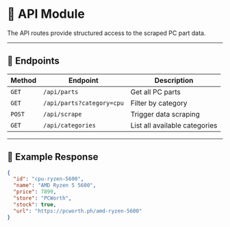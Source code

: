 # 🔗 API Module

The API routes provide structured access to the scraped PC part data.

---

## 📍 Endpoints

| Method | Endpoint | Description |
|---------|-----------|-------------|
| `GET` | `/api/parts` | Get all PC parts |
| `GET` | `/api/parts?category=cpu` | Filter by category |
| `POST` | `/api/scrape` | Trigger data scraping |
| `GET` | `/api/categories` | List all available categories |

---

## 🧱 Example Response
```json
{
  "id": "cpu-ryzen-5600",
  "name": "AMD Ryzen 5 5600",
  "price": 7899,
  "store": "PCWorth",
  "stock": true,
  "url": "https://pcworth.ph/amd-ryzen-5600"
}
```
